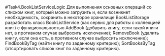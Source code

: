 ﻿#Task4.BookListServiceLogic
 Для выполнения основных операций со
списком книг, который можно загрузить и, если возникнет необходимость,
сохранить в некоторое хранилище BookListStorage разработать класс
BookListService (как сервис для работы с коллекцией книг) с
функциональностью AddBook (добавить книгу, если такой книги нет, в
противном случае выбросить исключение); RemoveBook (удалить книгу, если
она есть, в противном случае выбросить исключение); FindBookByTag (найти
книгу по заданному критерию); SortBooksByTag (отсортировать список книг по
заданному критерию).